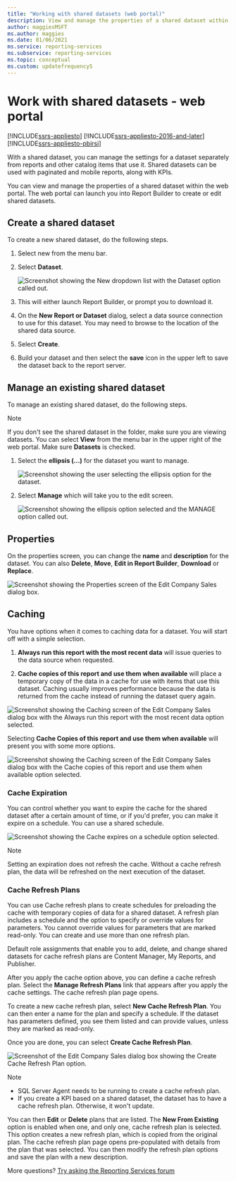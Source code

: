 ```yaml
---
title: "Working with shared datasets (web portal)"
description: View and manage the properties of a shared dataset within the web portal. Use the web portal to create or edit shared datasets in the Report Builder.
author: maggiesMSFT
ms.author: maggies
ms.date: 01/06/2021
ms.service: reporting-services
ms.subservice: reporting-services
ms.topic: conceptual
ms.custom: updatefrequency5
---
```

# Work with shared datasets - web portal

[!INCLUDE[ssrs-appliesto](../includes/ssrs-appliesto.md)] [!INCLUDE[ssrs-appliesto-2016-and-later](../includes/ssrs-appliesto-2016-and-later.md)] [!INCLUDE[ssrs-appliesto-pbirsi](../includes/ssrs-appliesto-pbirs.md)]

With a shared dataset, you can manage the settings for a dataset separately from reports and other catalog items that use it. Shared datasets can be used with paginated and mobile reports, along with KPIs.

You can view and manage the properties of a shared dataset within the web portal. The web portal can launch you into Report Builder to create or edit shared datasets.

## Create a shared dataset
  
To create a new shared dataset, do the following steps.  
  
1.  Select new from the menu bar.  
  
2.  Select **Dataset**.  
  
    ![Screenshot showing the New dropdown list with the Dataset option called out.](../reporting-services/media/ssrsdataset-newdataset.png)  
  
3.  This will either launch Report Builder, or prompt you to download it.  
  
4.  On the **New Report or Dataset** dialog, select a data source connection to use for this dataset. You may need to browse to the location of the shared data source.  
  
5.  Select **Create**.  
  
6.  Build your dataset and then select the **save** icon in the upper left to save the dataset back to the report server.  
  
## Manage an existing shared dataset
  
To manage an existing shared dataset, do the following steps.  
  
> [!NOTE]
> If you don't see the shared dataset in the folder, make sure you are viewing datasets. You can select **View** from the menu bar in the upper right of the web portal. Make sure **Datasets** is checked.  
  
1.  Select the **ellipsis (...)** for the dataset you want to manage.  
  
    ![Screenshot showing the user selecting the ellipsis option for the dataset.](../reporting-services/media/ssrsdataset-ellipse.png)  
  
2.  Select **Manage** which will take you to the edit screen.  
  
    ![Screenshot showing the ellipsis option selected and the MANAGE option called out.](../reporting-services/media/ssrsdataset-manage.png)  
  
## Properties
  
On the properties screen, you can change the **name** and **description** for the dataset. You can also **Delete**, **Move**, **Edit in Report Builder**, **Download** or **Replace**.  
  
![Screenshot showing the Properties screen of the Edit Company Sales dialog box.](../reporting-services/media/ssrsdataset-properties.png)  
  
## Caching
  
You have options when it comes to caching data for a dataset. You will start off with a simple selection.  
  
1.  **Always run this report with the most recent data** will issue queries to the data source when requested.  
  
2.  **Cache copies of this report and use them when available** will place a temporary copy of the data in a cache for use with items that use this dataset. Caching usually improves performance because the data is returned from the cache instead of running the dataset query again.  
  
![Screenshot showing the Caching screen of the Edit Company Sales dialog box with the Always run this report with the most recent data option selected.](../reporting-services/media/ssrsdataset-caching1.png)  
  
Selecting **Cache Copies of this report and use them when available** will present you with some more options.  
  
![Screenshot showing the Caching screen of the Edit Company Sales dialog box with the Cache copies of this report and use them when available option selected.](../reporting-services/media/ssrsdataset-caching2.png)  
  
### Cache Expiration  
  
You can control whether you want to expire the cache for the shared dataset after a certain amount of time, or if you'd prefer, you can make it expire on a schedule. You can use a shared schedule.  
  
![Screenshot showing the Cache expires on a schedule option selected.](../reporting-services/media/ssrsdataset-caching3.png)  
  
> [!NOTE]
> Setting an expiration does not refresh the cache. Without a cache refresh plan, the data will be refreshed on the next execution of the dataset.  
  
### Cache Refresh Plans  
  
You can use Cache refresh plans to create schedules for preloading the cache with temporary copies of data for a shared dataset. A refresh plan includes a schedule and the option to specify or override values for parameters. You cannot override values for parameters that are marked read-only. You can create and use more than one refresh plan.
  
Default role assignments that enable you to add, delete, and change shared datasets for cache refresh plans are Content Manager, My Reports, and Publisher.  
  
After you apply the cache option above, you can define a cache refresh plan. Select the **Manage Refresh Plans** link that appears after you apply the cache settings. The cache refresh plan page opens.
  
To create a new cache refresh plan, select **New Cache Refresh Plan**. You can then enter a name for the plan and specify a schedule. If the dataset has parameters defined, you see them listed and can provide values, unless they are marked as read-only.  
  
Once you are done, you can select **Create Cache Refresh Plan**.  
  
![Screenshot of the Edit Company Sales dialog box showing the Create Cache Refresh Plan option.](../reporting-services/media/ssrsdataset-caching4.png)  
  
> [!NOTE]
> - SQL Server Agent needs to be running to create a cache refresh plan. 
> - If you create a KPI based on a shared dataset, the dataset has to have a cache refresh plan. Otherwise, it won't update.
> 
  
You can then **Edit** or **Delete** plans that are listed. The **New From Existing** option is enabled when one, and only one, cache refresh plan is selected. This option creates a new refresh plan, which is copied from the original plan. The cache refresh plan page opens pre-populated with details from the plan that was selected. You can then modify the refresh plan options and save the plan with a new description.  

More questions? [Try asking the Reporting Services forum](/answers/search.html?c=&f=&includeChildren=&q=ssrs+OR+reporting+services&redirect=search%2fsearch&sort=relevance&type=question+OR+idea+OR+kbentry+OR+answer+OR+topic+OR+user)

